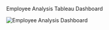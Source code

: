 Employee Analysis Tableau Dashboard

![Employee Analysis Dashboard](https://github.com/Mark-E150/PortfolioProjects/assets/152090613/1b04dfe6-880b-4c2b-aa66-67aa525e7e9b)
